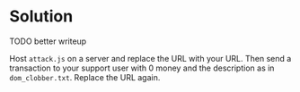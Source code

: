 # Solution

TODO better writeup

Host `attack.js` on a server and replace the URL with your URL. Then send a transaction to your support user with 0 money and the description as in `dom_clobber.txt`. Replace the URL again.